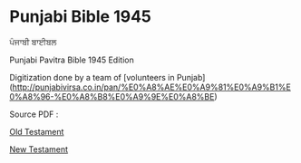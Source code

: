 # Punjabi Bible 1945
ਪੰਜਾਬੀ ਬਾਈਬਲ

Punjabi Pavitra Bible 1945 Edition

Digitization done by a team of [volunteers in Punjab] (http://punjabivirsa.co.in/pan/%E0%A8%AE%E0%A9%81%E0%A9%B1%E0%A8%96-%E0%A8%B8%E0%A9%9E%E0%A8%BE)

Source PDF : 

[Old Testament](https://ia801502.us.archive.org/16/items/PunjabiBible_OldTestament/Punjabi%20Bible%20OT_%20Full.pdf)

[New Testament](https://ia800205.us.archive.org/3/items/PunjabiBible_NewTestament/Punjabi%20Bible_New%20Testament.pdf)
